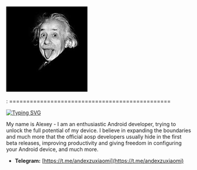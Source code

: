 ![Android-Sudo-Global](https://raw.githubusercontent.com/android-sudo/.github.io/main/profile/sudo.png)

 : ===============================================


[![Typing SVG](https://readme-typing-svg.herokuapp.com?font=Fira+Code&pause=1000&color=0CC9FF&multiline=true&random=true&width=435&lines=!+Hi+there+android+sudo+global%F0%9F%91%8B)](https://git.io/typing-svg)


My name is Alexey - I am an enthusiastic Android developer, trying to unlock the full potential of my device. I believe in expanding the boundaries and much more that the official aosp developers usually hide in the first beta releases, improving productivity and giving freedom in configuring your Android device, and much more.


* **Telegram:** [https://t.me/andexzuxiaomi](https://t.me/andexzuxiaomi) 


